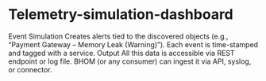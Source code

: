 # Telemetry-simulation-dashboard
 Event Simulation  Creates alerts tied to the discovered objects (e.g., “Payment Gateway – Memory Leak (Warning)”).  Each event is time-stamped and tagged with a service.  Output  All this data is accessible via REST endpoint or log file.  BHOM (or any consumer) can ingest it via API, syslog, or connector.

